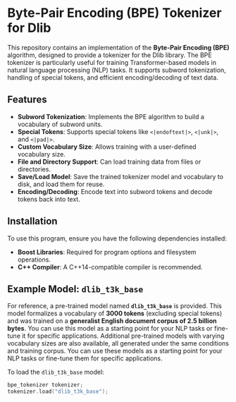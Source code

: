 # Byte-Pair Encoding (BPE) Tokenizer for Dlib

This repository contains an implementation of the **Byte-Pair Encoding (BPE)** algorithm, designed to provide a tokenizer for the Dlib library. The BPE tokenizer is particularly useful for training Transformer-based models in natural language processing (NLP) tasks. It supports subword tokenization, handling of special tokens, and efficient encoding/decoding of text data.

## Features

- **Subword Tokenization**: Implements the BPE algorithm to build a vocabulary of subword units.
- **Special Tokens**: Supports special tokens like `<|endoftext|>`, `<|unk|>`, and `<|pad|>`.
- **Custom Vocabulary Size**: Allows training with a user-defined vocabulary size.
- **File and Directory Support**: Can load training data from files or directories.
- **Save/Load Model**: Save the trained tokenizer model and vocabulary to disk, and load them for reuse.
- **Encoding/Decoding**: Encode text into subword tokens and decode tokens back into text.

## Installation

To use this program, ensure you have the following dependencies installed:

- **Boost Libraries**: Required for program options and filesystem operations.
- **C++ Compiler**: A C++14-compatible compiler is recommended.

## Example Model: `dlib_t3k_base`

For reference, a pre-trained model named **`dlib_t3k_base`** is provided. This model formalizes a vocabulary of **3000 tokens** (excluding special tokens) and was trained on a **generalist English document corpus of 2.5 billion bytes**. You can use this model as a starting point for your NLP tasks or fine-tune it for specific applications. Additional pre-trained models with varying vocabulary sizes are also available, all generated under the same conditions and training corpus. You can use these models as a starting point for your NLP tasks or fine-tune them for specific applications.

To load the `dlib_t3k_base` model:

```cpp
bpe_tokenizer tokenizer;
tokenizer.load("dlib_t3k_base");
